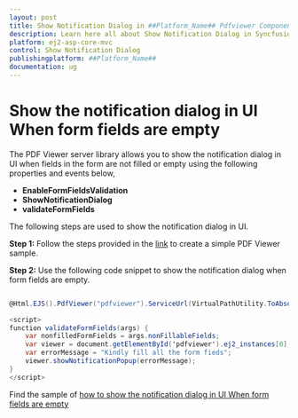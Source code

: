 ```yaml
---
layout: post
title: Show Notification Dialog in ##Platform_Name## Pdfviewer Component
description: Learn here all about Show Notification Dialog in Syncfusion ##Platform_Name## Pdfviewer component and more.
platform: ej2-asp-core-mvc
control: Show Notification Dialog
publishingplatform: ##Platform_Name##
documentation: ug
---
```



# Show the notification dialog in UI When form fields are empty

The PDF Viewer server library allows you to show the notification dialog in UI when fields in the form are not filled or empty using the following properties and events below,

* **EnableFormFieldsValidation**
* **ShowNotificationDialog**
* **validateFormFields**

The following steps are used to show the notification dialog in UI.

**Step 1:** Follow the steps provided in the [link](https://ej2.syncfusion.com/aspnetmvc/documentation/pdfviewer/getting-started/) to create a simple PDF Viewer sample.

**Step 2:** Use the following code snippet to show the notification dialog when form fields are empty.

```cs

@Html.EJS().PdfViewer("pdfviewer").ServiceUrl(VirtualPathUtility.ToAbsolute("~/PdfViewer/")).DocumentPath("FormFillingDocument.pdf").ValidateFormFields("validateFormFields").EnableFormFieldsValidation(true).ShowNotificationDialog(false).Render()

<script>
function validateFormFields(args) {
    var nonfilledFormFields = args.nonFillableFields;
    var viewer = document.getElementById('pdfviewer').ej2_instances[0];
    var errorMessage = "Kindly fill all the form fieds";
    viewer.showNotificationPopup(errorMessage);
}
</script>

```

Find the sample of [how to show the notification dialog in UI When form fields are empty](https://www.syncfusion.com/downloads/support/directtrac/general/ze/MVC_SAMPLE_d50d2de6-1937239856.zip)